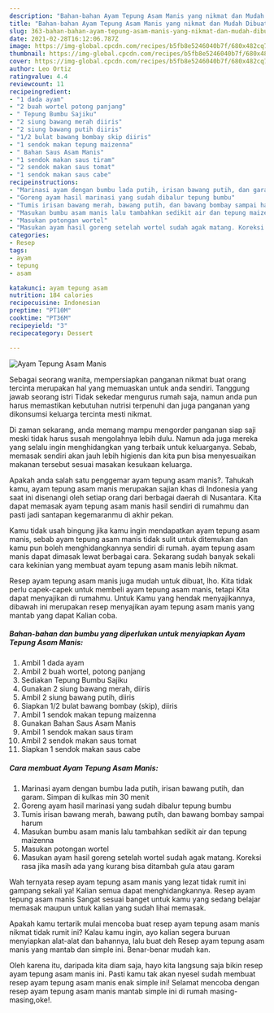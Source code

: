 ```yaml
---
description: "Bahan-bahan Ayam Tepung Asam Manis yang nikmat dan Mudah Dibuat"
title: "Bahan-bahan Ayam Tepung Asam Manis yang nikmat dan Mudah Dibuat"
slug: 363-bahan-bahan-ayam-tepung-asam-manis-yang-nikmat-dan-mudah-dibuat
date: 2021-02-28T16:12:06.787Z
image: https://img-global.cpcdn.com/recipes/b5fb8e5246040b7f/680x482cq70/ayam-tepung-asam-manis-foto-resep-utama.jpg
thumbnail: https://img-global.cpcdn.com/recipes/b5fb8e5246040b7f/680x482cq70/ayam-tepung-asam-manis-foto-resep-utama.jpg
cover: https://img-global.cpcdn.com/recipes/b5fb8e5246040b7f/680x482cq70/ayam-tepung-asam-manis-foto-resep-utama.jpg
author: Leo Ortiz
ratingvalue: 4.4
reviewcount: 11
recipeingredient:
- "1 dada ayam"
- "2 buah wortel potong panjang"
- " Tepung Bumbu Sajiku"
- "2 siung bawang merah diiris"
- "2 siung bawang putih diiris"
- "1/2 bulat bawang bombay skip diiris"
- "1 sendok makan tepung maizenna"
- " Bahan Saus Asam Manis"
- "1 sendok makan saus tiram"
- "2 sendok makan saus tomat"
- "1 sendok makan saus cabe"
recipeinstructions:
- "Marinasi ayam dengan bumbu lada putih, irisan bawang putih, dan garam. Simpan di kulkas min 30 menit"
- "Goreng ayam hasil marinasi yang sudah dibalur tepung bumbu"
- "Tumis irisan bawang merah, bawang putih, dan bawang bombay sampai harum"
- "Masukan bumbu asam manis lalu tambahkan sedikit air dan tepung maizenna"
- "Masukan potongan wortel"
- "Masukan ayam hasil goreng setelah wortel sudah agak matang. Koreksi rasa jika masih ada yang kurang bisa ditambah gula atau garam"
categories:
- Resep
tags:
- ayam
- tepung
- asam

katakunci: ayam tepung asam 
nutrition: 184 calories
recipecuisine: Indonesian
preptime: "PT10M"
cooktime: "PT36M"
recipeyield: "3"
recipecategory: Dessert

---
```



![Ayam Tepung Asam Manis](https://img-global.cpcdn.com/recipes/b5fb8e5246040b7f/680x482cq70/ayam-tepung-asam-manis-foto-resep-utama.jpg)

Sebagai seorang wanita, mempersiapkan panganan nikmat buat orang tercinta merupakan hal yang memuaskan untuk anda sendiri. Tanggung jawab seorang istri Tidak sekedar mengurus rumah saja, namun anda pun harus memastikan kebutuhan nutrisi terpenuhi dan juga panganan yang dikonsumsi keluarga tercinta mesti nikmat.

Di zaman  sekarang, anda memang mampu mengorder panganan siap saji meski tidak harus susah mengolahnya lebih dulu. Namun ada juga mereka yang selalu ingin menghidangkan yang terbaik untuk keluarganya. Sebab, memasak sendiri akan jauh lebih higienis dan kita pun bisa menyesuaikan makanan tersebut sesuai masakan kesukaan keluarga. 



Apakah anda salah satu penggemar ayam tepung asam manis?. Tahukah kamu, ayam tepung asam manis merupakan sajian khas di Indonesia yang saat ini disenangi oleh setiap orang dari berbagai daerah di Nusantara. Kita dapat memasak ayam tepung asam manis hasil sendiri di rumahmu dan pasti jadi santapan kegemaranmu di akhir pekan.

Kamu tidak usah bingung jika kamu ingin mendapatkan ayam tepung asam manis, sebab ayam tepung asam manis tidak sulit untuk ditemukan dan kamu pun boleh menghidangkannya sendiri di rumah. ayam tepung asam manis dapat dimasak lewat berbagai cara. Sekarang sudah banyak sekali cara kekinian yang membuat ayam tepung asam manis lebih nikmat.

Resep ayam tepung asam manis juga mudah untuk dibuat, lho. Kita tidak perlu capek-capek untuk membeli ayam tepung asam manis, tetapi Kita dapat menyajikan di rumahmu. Untuk Kamu yang hendak menyajikannya, dibawah ini merupakan resep menyajikan ayam tepung asam manis yang mantab yang dapat Kalian coba.

<!--inarticleads1-->

##### Bahan-bahan dan bumbu yang diperlukan untuk menyiapkan Ayam Tepung Asam Manis:

1. Ambil 1 dada ayam
1. Ambil 2 buah wortel, potong panjang
1. Sediakan  Tepung Bumbu Sajiku
1. Gunakan 2 siung bawang merah, diiris
1. Ambil 2 siung bawang putih, diiris
1. Siapkan 1/2 bulat bawang bombay (skip), diiris
1. Ambil 1 sendok makan tepung maizenna
1. Gunakan  Bahan Saus Asam Manis
1. Ambil 1 sendok makan saus tiram
1. Ambil 2 sendok makan saus tomat
1. Siapkan 1 sendok makan saus cabe




<!--inarticleads2-->

##### Cara membuat Ayam Tepung Asam Manis:

1. Marinasi ayam dengan bumbu lada putih, irisan bawang putih, dan garam. Simpan di kulkas min 30 menit
1. Goreng ayam hasil marinasi yang sudah dibalur tepung bumbu
1. Tumis irisan bawang merah, bawang putih, dan bawang bombay sampai harum
1. Masukan bumbu asam manis lalu tambahkan sedikit air dan tepung maizenna
1. Masukan potongan wortel
1. Masukan ayam hasil goreng setelah wortel sudah agak matang. Koreksi rasa jika masih ada yang kurang bisa ditambah gula atau garam




Wah ternyata resep ayam tepung asam manis yang lezat tidak rumit ini gampang sekali ya! Kalian semua dapat menghidangkannya. Resep ayam tepung asam manis Sangat sesuai banget untuk kamu yang sedang belajar memasak maupun untuk kalian yang sudah lihai memasak.

Apakah kamu tertarik mulai mencoba buat resep ayam tepung asam manis nikmat tidak rumit ini? Kalau kamu ingin, ayo kalian segera buruan menyiapkan alat-alat dan bahannya, lalu buat deh Resep ayam tepung asam manis yang mantab dan simple ini. Benar-benar mudah kan. 

Oleh karena itu, daripada kita diam saja, hayo kita langsung saja bikin resep ayam tepung asam manis ini. Pasti kamu tak akan nyesel sudah membuat resep ayam tepung asam manis enak simple ini! Selamat mencoba dengan resep ayam tepung asam manis mantab simple ini di rumah masing-masing,oke!.

